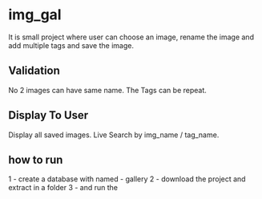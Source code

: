 # img_gal
It is small project where user can choose an image, rename the image and add multiple tags and save the image.

Validation 
-------------------------
No 2 images can have same name.
The Tags can be repeat.

Display To User
----------------------------------------------
Display all saved images.
Live Search by img_name / tag_name.

how to run 
------------------------
1 - create a database with named - gallery
2 - download the project and extract in a folder
3 - and run the 
